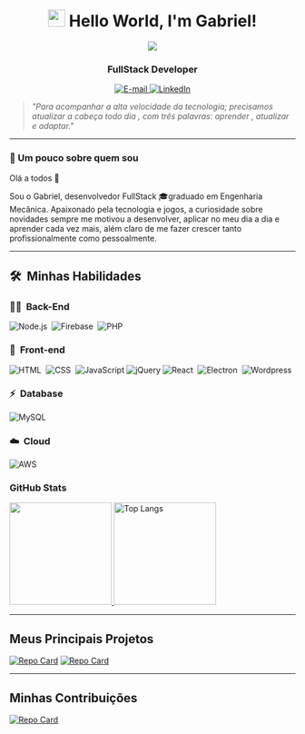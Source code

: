 <h1 align="center">
  <img src="https://media.giphy.com/media/hvRJCLFzcasrR4ia7z/giphy.gif" width="30px" height="30px"> Hello World, I'm Gabriel!
</h1>

<div align="center">
   <img src="https://i.pinimg.com/originals/ca/26/2e/ca262e0354eea311c41134c3e4bc3bc2.gif"/>
</div>

<h3 align="center">
  FullStack Developer
</h3>

<div align="center">
<p>
<a href="mailto:gabrielkrusso@gmail.com">
<img src="https://img.shields.io/badge/-email-000?style=for-the-badge&amp;logo=microsoft-outlook&amp;logoColor=7520FF" alt="E-mail">
</a>
<a href="https://www.linkedin.com/in/gabrielkrusso"><img src="https://img.shields.io/badge/LinkedIn-000?style=for-the-badge&logo=linkedin&logoColor=0E76A8" alt="LinkedIn"></a>
</div>

> *"Para acompanhar a alta velocidade da tecnologia; precisamos atualizar a cabeça todo dia , com três palavras: aprender , atualizar e adaptar."*

***

### 🎯 Um pouco sobre quem sou

Olá a todos 👋

Sou o Gabriel, desenvolvedor FullStack 🎓graduado em Engenharia Mecânica.
Apaixonado pela tecnologia e jogos, a curiosidade sobre novidades sempre me motivou a desenvolver, aplicar no meu dia a dia e aprender cada vez mais, além claro de me fazer crescer tanto profissionalmente como pessoalmente. 

***
## 🛠 &nbsp;Minhas Habilidades

### 👩‍💻 &nbsp;Back-End

![Node.js](https://img.shields.io/badge/Node.js-000?style=for-the-badge&logo=node.js)&nbsp;
![Firebase](https://img.shields.io/badge/-Firebase-000?style=for-the-badge&logo=firebase)&nbsp;
![PHP](https://img.shields.io/badge/-PHP-000?style=for-the-badge&logo=php)&nbsp;

### 🎨 &nbsp;Front-end
![HTML](https://img.shields.io/badge/-HTML-000?style=for-the-badge&logo=HTML5)&nbsp;
![CSS](https://img.shields.io/badge/-CSS-000?style=for-the-badge&logo=CSS3&logoColor=139DFF)&nbsp;
![JavaScript](https://img.shields.io/badge/JavaScript-000?style=for-the-badge&logo=javascript)
![jQuery](https://img.shields.io/badge/jQuery-000?style=for-the-badge&logo=jquery)
![React](https://img.shields.io/badge/-React-000?style=for-the-badge&logo=react)&nbsp;
![Electron](https://img.shields.io/badge/-Electron-000?style=for-the-badge&logo=electron&logoColor=FFF)&nbsp;
![Wordpress](https://img.shields.io/badge/-Wordpress-000?style=for-the-badge&logo=wordpress)&nbsp;

### ⚡ &nbsp;Database 
![MySQL](https://img.shields.io/badge/-MySQL-000?style=for-the-badge&logo=mysql)&nbsp;

### ☁️ &nbsp;Cloud
![AWS](https://img.shields.io/badge/-AWS-000?style=for-the-badge&logo=amazonaws)&nbsp;


<h3 align="left">GitHub Stats</h3>

<div align="left">
	<a href="https://github.com/gabrielkalbaitzrusso/github-readme-stats" target = "_blank">
		<img height="180em" src="https://github-readme-stats.vercel.app/api?username=gabrielkalbaitzrusso&theme=transparent&bg_color=000&border_color=30A3DC&show_icons=true&icon_color=30A3DC&title_color=00FF00&text_color=FFF">
	</a>
	<img height="180em" alt="Top Langs" src="https://github-readme-stats-git-masterrstaa-rickstaa.vercel.app/api/top-langs/?username=gabrielkalbaitzrusso&bg_color=000&border_color=30A3DC&title_color=00FF00&text_color=FFF">
</div>

***
## Meus Principais Projetos
[![Repo Card](https://github-readme-stats.vercel.app/api/pin/?username=gabrielkalbaitzrusso&repo=pokedex&bg_color=000&border_color=30A3DC&show_icons=true&icon_color=30A3DC&title_color=00FF00&text_color=FFF&height=180em)](https://github.com/gabrielkalbaitzrusso/pokedex)
[![Repo Card](https://github-readme-stats.vercel.app/api/pin/?username=gabrielkalbaitzrusso&repo=churrascometro&bg_color=000&border_color=30A3DC&show_icons=true&icon_color=30A3DC&title_color=00FF00&text_color=FFF&height=180em)](https://github.com/gabrielkalbaitzrusso/churrascometro)

***

## Minhas Contribuições
[![Repo Card](https://github-readme-stats.vercel.app/api/pin/?username=gabrielkalbaitzrusso&repo=dio-lab-open-source&bg_color=000&border_color=30A3DC&show_icons=true&icon_color=30A3DC&title_color=00FF00&text_color=FFF&height=180em)](https://github.com/gabrielkalbaitzrusso/dio-lab-open-source)
